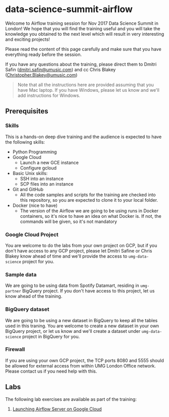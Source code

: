 # data-science-summit-airflow
Welcome to Airflow training session for Nov 2017 Data Science Summit in London! We hope that you will find the training useful and you will take the knowledge you obtained to the next level which will result in very interesting and exciting projects! 

Please read the content of this page carefully and make sure that you have everything ready before the session. 

If you have any questions about the training, please direct them to Dmitri Safin (dmitri.safin@umusic.com) and cc Chris Blakey (Christopher.Blakey@umusic.com)

> Note that all the instructions here are provided assuming that you have Mac laptop. If you have Windows, please let us know and we'll add instructions for Windows.

## Prerequisites
### Skills
This is a hands-on deep dive training and the audience is expected to have the following skills:
* Python Programming
* Google Cloud 
  * Launch a new GCE instance
  * Configure gcloud  
* Basic Unix skills: 
  * SSH into an instance
  * SCP files into an instance
* Git and GitHub
  * All the code samples and scripts for the training are checked into this repository, so you are expected to clone it to your local folder. 
* Docker (nice to have)
  * The version of the Airflow we are going to be using runs in Docker containers, so it's nice to have an idea on what Docker is. If not, the commands will be given, so it's not mandatory

### Google Cloud Project
You are welcome to do the labs from your own project on GCP, but if you don't have access to any GCP project, please let Dmitri Safine or Chris Blakey know ahead of time and we'll provide the access to `umg-data-science` project for you. 

### Sample data
We are going to be using data from Spotify Datamart, residing in `umg-partner` BigQuery project. If you don't have access to this project, let us know ahead of the training.

### BigQuery dataset
We are going to be using a new dataset in BigQuery to keep all the tables used in this traning. You are welcome to create a new dataset in your own BigQuery project, or let us know and we'll create a dataset under `umg-data-science` project in BigQuery for you.

### Firewall
If you are using your own GCP project, the TCP ports 8080 and 5555 should be allowed for external access from within UMG London Office network. Please contact us if you need help with this. 

## Labs
The following lab exercises are available as part of the training:

1. [Launching Airflow Server on Google Cloud](dags/lab1)


